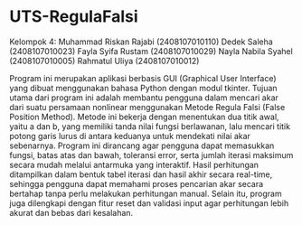 # UTS-RegulaFalsi
Kelompok 4:
Muhammad Riskan Rajabi (2408107010110)
Dedek Saleha (2408107010023)
Fayla Syifa Rustam (2408107010029)
Nayla Nabila Syahel (2408107010005)
Rahmatul Uliya (2408107010012)

Program ini merupakan aplikasi berbasis GUI (Graphical User Interface) yang dibuat menggunakan bahasa Python dengan modul tkinter. Tujuan utama dari program ini adalah membantu pengguna dalam mencari akar dari suatu persamaan nonlinear menggunakan Metode Regula Falsi (False Position Method). Metode ini bekerja dengan menentukan dua titik awal, yaitu a dan b, yang memiliki tanda nilai fungsi berlawanan, lalu mencari titik potong garis lurus di antara keduanya untuk mendekati nilai akar sebenarnya. Program ini dirancang agar pengguna dapat memasukkan fungsi, batas atas dan bawah, toleransi error, serta jumlah iterasi maksimum secara mudah melalui antarmuka yang interaktif. Hasil perhitungan ditampilkan dalam bentuk tabel iterasi dan hasil akhir secara real-time, sehingga pengguna dapat memahami proses pencarian akar secara bertahap tanpa perlu melakukan perhitungan manual. Selain itu, program juga dilengkapi dengan fitur reset dan validasi input agar perhitungan lebih akurat dan bebas dari kesalahan.

